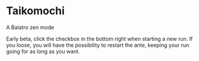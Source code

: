 # Taikomochi
A Balatro zen mode

Early beta, click the checkbox in the bottom right when starting a new run. If you loose, you will have the possibility to restart the ante, keeping your run going for as long as you want.
